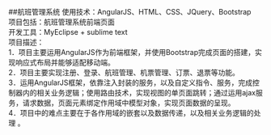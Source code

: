 ##航班管理系统
使用技术：AngularJS、HTML、CSS、JQuery、Bootstrap  项目包括：航班管理系统前端页面  开发工具：MyEclipse + sublime text  项目描述：  1．项目主要运用AngularJS作为前端框架，并使用Bootstrap完成页面的搭建，实现响应式布局并能够适配移动端。  2．项目主要实现注册、登录、航班管理、机票管理、订票、退票等功能。  3．运用AngularJS框架，依靠注入封装的服务，以及自定义指令、服务，完成控制器内的相关业务逻辑；使用路由技术，实现视图的单页面跳转；通过运用ajax服务，请求数据，页面元素绑定作用域中模型对象，实现页面数据的呈现。  4．项目中的难点主要在于各作用域的嵌套以及数据传递，以及相关业务逻辑的处理。  

